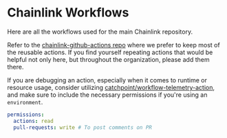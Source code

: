 # Chainlink Workflows

Here are all the workflows used for the main Chainlink repository.

Refer to the [chainlink-github-actions repo](https://github.com/smartcontractkit/chainlink-github-actions) where we prefer to keep most of the reusable actions. If you find yourself repeating actions that would be helpful not only here, but throughout the organization, please add them there.

If you are debugging an action, especially when it comes to runtime or resource usage, consider utilizing [catchpoint/workflow-telemetry-action](https://github.com/catchpoint/workflow-telemetry-action), and make sure to include the necessary permissions if you're using an `environment`.

```yaml
permissions:
  actions: read
  pull-requests: write # To post comments on PR
```

